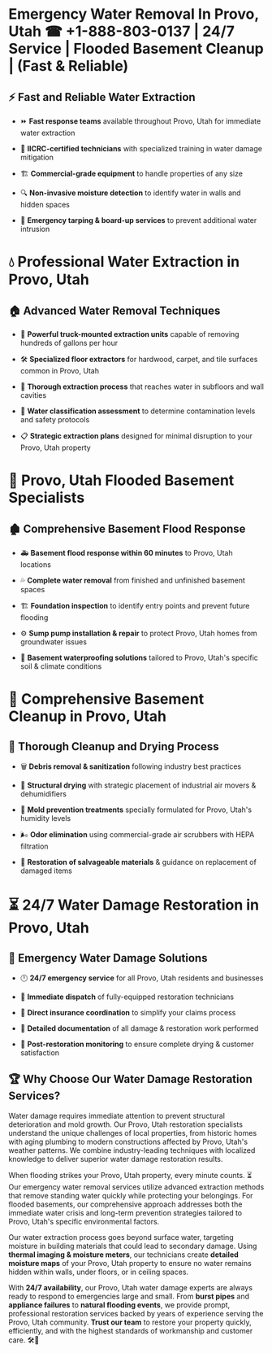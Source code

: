 # Emergency Water Removal In Provo, Utah ☎ +1-888-803-0137  | 24/7 Service | Flooded Basement Cleanup | (Fast & Reliable)  

## ⚡ Fast and Reliable Water Extraction  
- ⏩ **Fast response teams** available throughout Provo, Utah for immediate water extraction  
- 🏅 **IICRC-certified technicians** with specialized training in water damage mitigation  
- 🏗️ **Commercial-grade equipment** to handle properties of any size  
- 🔍 **Non-invasive moisture detection** to identify water in walls and hidden spaces  
- 🛑 **Emergency tarping & board-up services** to prevent additional water intrusion  

# 💧 Professional Water Extraction in Provo, Utah  

## 🏠 Advanced Water Removal Techniques  
- 🚛 **Powerful truck-mounted extraction units** capable of removing hundreds of gallons per hour  
- 🛠️ **Specialized floor extractors** for hardwood, carpet, and tile surfaces common in Provo, Utah  
- 📏 **Thorough extraction process** that reaches water in subfloors and wall cavities  
- 🧪 **Water classification assessment** to determine contamination levels and safety protocols  
- 📋 **Strategic extraction plans** designed for minimal disruption to your Provo, Utah property  

# 🌊 Provo, Utah Flooded Basement Specialists  

## 🏚️ Comprehensive Basement Flood Response  
- 🚑 **Basement flood response within 60 minutes** to Provo, Utah locations  
- 💦 **Complete water removal** from finished and unfinished basement spaces  
- 🏗️ **Foundation inspection** to identify entry points and prevent future flooding  
- ⚙️ **Sump pump installation & repair** to protect Provo, Utah homes from groundwater issues  
- 🌱 **Basement waterproofing solutions** tailored to Provo, Utah's specific soil & climate conditions  

# 🧹 Comprehensive Basement Cleanup in Provo, Utah  

## 🔄 Thorough Cleanup and Drying Process  
- 🗑️ **Debris removal & sanitization** following industry best practices  
- 💨 **Structural drying** with strategic placement of industrial air movers & dehumidifiers  
- 🦠 **Mold prevention treatments** specially formulated for Provo, Utah's humidity levels  
- 🌬️ **Odor elimination** using commercial-grade air scrubbers with HEPA filtration  
- 🔧 **Restoration of salvageable materials** & guidance on replacement of damaged items  

# ⏳ 24/7 Water Damage Restoration in Provo, Utah  

## 🚀 Emergency Water Damage Solutions  
- 🕛 **24/7 emergency service** for all Provo, Utah residents and businesses  
- 🚒 **Immediate dispatch** of fully-equipped restoration technicians  
- 🏦 **Direct insurance coordination** to simplify your claims process  
- 📜 **Detailed documentation** of all damage & restoration work performed  
- 🔎 **Post-restoration monitoring** to ensure complete drying & customer satisfaction  

## 🏆 Why Choose Our Water Damage Restoration Services?  
Water damage requires immediate attention to prevent structural deterioration and mold growth. Our Provo, Utah restoration specialists understand the unique challenges of local properties, from historic homes with aging plumbing to modern constructions affected by Provo, Utah's weather patterns. We combine industry-leading techniques with localized knowledge to deliver superior water damage restoration results.  

When flooding strikes your Provo, Utah property, every minute counts. ⏳ Our emergency water removal services utilize advanced extraction methods that remove standing water quickly while protecting your belongings. For flooded basements, our comprehensive approach addresses both the immediate water crisis and long-term prevention strategies tailored to Provo, Utah's specific environmental factors.  

Our water extraction process goes beyond surface water, targeting moisture in building materials that could lead to secondary damage. Using **thermal imaging & moisture meters**, our technicians create **detailed moisture maps** of your Provo, Utah property to ensure no water remains hidden within walls, under floors, or in ceiling spaces.  

With **24/7 availability**, our Provo, Utah water damage experts are always ready to respond to emergencies large and small. From **burst pipes** and **appliance failures** to **natural flooding events**, we provide prompt, professional restoration services backed by years of experience serving the Provo, Utah community. **Trust our team** to restore your property quickly, efficiently, and with the highest standards of workmanship and customer care. 🛠️💪  
